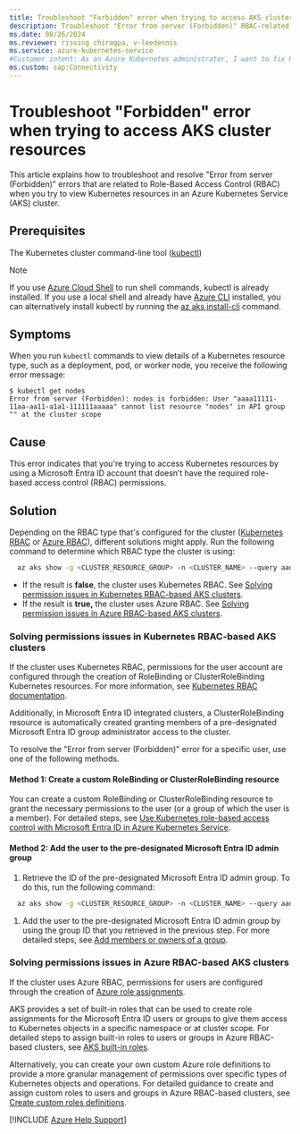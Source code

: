 ```yaml
---
title: Troubleshoot "Forbidden" error when trying to access AKS cluster resources
description: Troubleshoot "Error from server (Forbidden)" RBAC-related errors that occur when you try to view Kubernetes resources in an AKS cluster.
ms.date: 08/26/2024
ms.reviewer: rissing chiragpa, v-leedennis
ms.service: azure-kubernetes-service
#Customer intent: As an Azure Kubernetes administrator, I want to fix RBAC-related errors so that users can access their cluster resources.
ms.custom: sap:Connectivity
---
```

# Troubleshoot "Forbidden" error when trying to access AKS cluster resources

This article explains how to troubleshoot and resolve "Error from server (Forbidden)" errors that are related to Role-Based Access Control (RBAC) when you try to view Kubernetes resources in an Azure Kubernetes Service (AKS) cluster.

## Prerequisites

The Kubernetes cluster command-line tool ([kubectl](https://kubernetes.io/docs/tasks/tools/))

> [!NOTE]
> If you use [Azure Cloud Shell](/azure/cloud-shell/overview) to run shell commands, kubectl is already installed. If you use a local shell and already have [Azure CLI](/cli/azure/install-azure-cli) installed, you can alternatively install kubectl by running the [az aks install-cli](/cli/azure/aks#az-aks-install-cli) command.

## Symptoms

When you run `kubectl` commands to view details of a Kubernetes resource type, such as a deployment, pod, or worker node, you receive the following error message:

```output
$ kubectl get nodes
Error from server (Forbidden): nodes is forbidden: User "aaaa11111-11aa-aa11-a1a1-111111aaaaa" cannot list resource "nodes" in API group "" at the cluster scope
```

## Cause
This error indicates that you're trying to access Kubernetes resources by using a Microsoft Entra ID account that doesn’t have the required role-based access control (RBAC) permissions.

## Solution

Depending on the RBAC type that's configured for the cluster ([Kubernetes RBAC](/azure/aks/azure-ad-rbac) or [Azure RBAC](/azure/aks/manage-azure-rbac)), different solutions might apply. Run the following command to determine which RBAC type the cluster is using: 

  ```bash
	az aks show -g <CLUSTER_RESOURCE_GROUP> -n <CLUSTER_NAME> --query aadProfile.enableAzureRbac
  ```

- If the result is **false**, the cluster uses Kubernetes RBAC. See [Solving permission issues in Kubernetes RBAC-based AKS clusters](#solving-permissions-issues-in-kubernetes-rbac-based-aks-clusters).
- If the result is **true,** the cluster uses Azure RBAC. See [Solving permission issues in Azure RBAC-based AKS clusters](#solving-permissions-issues-in-azure-rbac-based-aks-clusters).

### Solving permissions issues in Kubernetes RBAC-based AKS clusters

If the cluster uses Kubernetes RBAC, permissions for the user account are configured through the creation of RoleBinding or ClusterRoleBinding Kubernetes resources. For more information, see [Kubernetes RBAC documentation](https://kubernetes.io/docs/reference/access-authn-authz/rbac/).

Additionally, in Microsoft Entra ID integrated clusters, a ClusterRoleBinding resource is automatically created granting members of a pre-designated Microsoft Entra ID group administrator access to the cluster.

To resolve the "Error from server (Forbidden)" error for a specific user, use one of the following methods.

#### Method 1: Create a custom RoleBinding or ClusterRoleBinding resource
You can create a custom RoleBinding or ClusterRoleBinding resource to grant the necessary permissions to the user (or a group of which the user is a member).  For detailed steps, see [Use Kubernetes role-based access control with Microsoft Entra ID in Azure Kubernetes Service](/azure/aks/azure-ad-rbac).

#### Method 2: Add the user to the pre-designated Microsoft Entra ID admin group
1. Retrieve the ID of the pre-designated Microsoft Entra ID admin group. To do this, run the following command:

  ```bash
	az aks show -g <CLUSTER_RESOURCE_GROUP> -n <CLUSTER_NAME> --query aadProfile.adminGroupObjectIDs
  ```

1. Add the user to the pre-designated Microsoft Entra ID admin group by using the group ID that you retrieved in the previous step. For more detailed steps, see [Add members or owners of a group](/entra/fundamentals/how-to-manage-groups#add-members-or-owners-of-a-group).

### Solving permissions issues in Azure RBAC-based AKS clusters

If the cluster uses Azure RBAC, permissions for users are configured through the creation of [Azure role assignments](/azure/role-based-access-control/role-assignments).

AKS provides a set of built-in roles that can be used to create role assignments for the Microsoft Entra ID users or groups to give them access to Kubernetes objects in a specific namespace or at cluster scope. For detailed steps to assign built-in roles to users or groups in Azure RBAC-based clusters, see [AKS built-in roles](/azure/aks/manage-azure-rbac#aks-built-in-roles).

Alternatively, you can create your own custom Azure role definitions to provide a more granular management of permissions over specific types of Kubernetes objects and operations. For detailed guidance to create and assign custom roles to users and groups in Azure RBAC-based clusters, see [Create custom roles definitions](/azure/aks/manage-azure-rbac#create-custom-roles-definitions).

[!INCLUDE [Azure Help Support](../../../includes/azure-help-support.md)]
